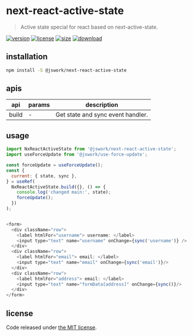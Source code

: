 # next-react-active-state
> Active state special for react based on next-active-state.

[![version][version-image]][version-url]
[![license][license-image]][license-url]
[![size][size-image]][size-url]
[![download][download-image]][download-url]

## installation
```bash
npm install -S @jswork/next-react-active-state
```

## apis
| api   | params | description                       |
| ----- | ------ | --------------------------------- |
| build | -      | Get state and sync event handler. |

## usage
```js
import NxReactActiveState from '@jswork/next-react-active-state';
import useForceUpdate from '@jswork/use-force-update';

const forceUpdate = useForceUpdate();
const {
  current: { state, sync },
} = useRef(
  NxReactActiveState.build({}, () => {
    console.log('changed main:', state);
    forceUpdate();
  })
);


<form>
  <div className="row">
    <label htmlFor="username"> username: </label>
    <input type="text" name="username" onChange={sync('username')} />
  </div>
  <div className="row">
    <label htmlFor="email"> email: </label>
    <input type="text" name="email" onChange={sync('email')}/>
  </div>
  <div className="row">
    <label htmlFor="address"> email: </label>
    <input type="text" name="formData[address]" onChange={sync()}/>
  </div>
</form>
```

## license
Code released under [the MIT license](https://github.com/afeiship/next-react-active-state/blob/master/LICENSE.txt).

[version-image]: https://img.shields.io/npm/v/@jswork/next-react-active-state
[version-url]: https://npmjs.org/package/@jswork/next-react-active-state

[license-image]: https://img.shields.io/npm/l/@jswork/next-react-active-state
[license-url]: https://github.com/afeiship/next-react-active-state/blob/master/LICENSE.txt

[size-image]: https://img.shields.io/bundlephobia/minzip/@jswork/next-react-active-state
[size-url]: https://github.com/afeiship/next-react-active-state/blob/master/dist/next-react-active-state.min.js

[download-image]: https://img.shields.io/npm/dm/@jswork/next-react-active-state
[download-url]: https://www.npmjs.com/package/@jswork/next-react-active-state
